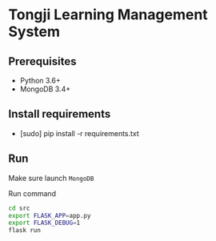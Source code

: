 # Tongji Learning Management System

## Prerequisites
- Python 3.6+
- MongoDB 3.4+

## Install requirements
- [sudo] pip install -r requirements.txt

## Run
Make sure launch `MongoDB`

Run command
```bash
cd src
export FLASK_APP=app.py
export FLASK_DEBUG=1
flask run
```
